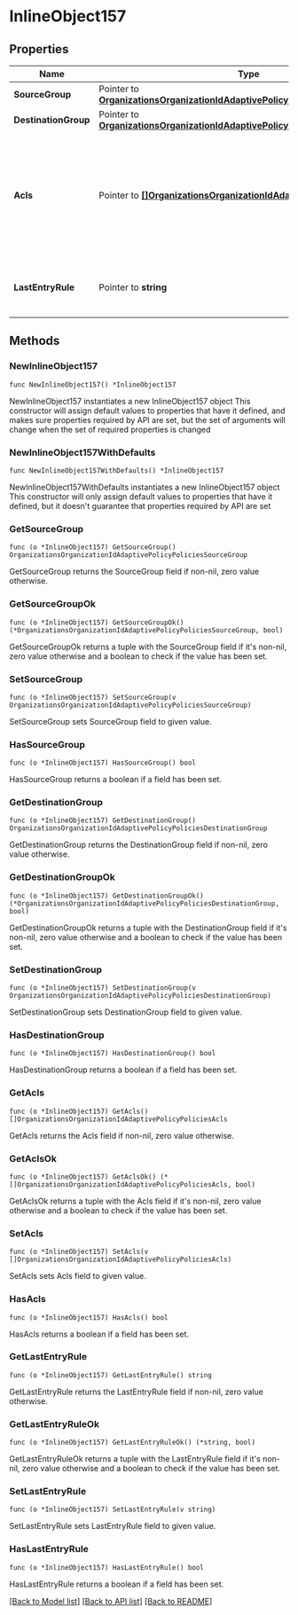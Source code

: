 # InlineObject157

## Properties

Name | Type | Description | Notes
------------ | ------------- | ------------- | -------------
**SourceGroup** | Pointer to [**OrganizationsOrganizationIdAdaptivePolicyPoliciesSourceGroup**](OrganizationsOrganizationIdAdaptivePolicyPoliciesSourceGroup.md) |  | [optional] 
**DestinationGroup** | Pointer to [**OrganizationsOrganizationIdAdaptivePolicyPoliciesDestinationGroup**](OrganizationsOrganizationIdAdaptivePolicyPoliciesDestinationGroup.md) |  | [optional] 
**Acls** | Pointer to [**[]OrganizationsOrganizationIdAdaptivePolicyPoliciesAcls**](OrganizationsOrganizationIdAdaptivePolicyPoliciesAcls.md) | An ordered array of adaptive policy ACLs (each requires one unique attribute) that apply to this policy  | [optional] 
**LastEntryRule** | Pointer to **string** | The rule to apply if there is no matching ACL  | [optional] 

## Methods

### NewInlineObject157

`func NewInlineObject157() *InlineObject157`

NewInlineObject157 instantiates a new InlineObject157 object
This constructor will assign default values to properties that have it defined,
and makes sure properties required by API are set, but the set of arguments
will change when the set of required properties is changed

### NewInlineObject157WithDefaults

`func NewInlineObject157WithDefaults() *InlineObject157`

NewInlineObject157WithDefaults instantiates a new InlineObject157 object
This constructor will only assign default values to properties that have it defined,
but it doesn't guarantee that properties required by API are set

### GetSourceGroup

`func (o *InlineObject157) GetSourceGroup() OrganizationsOrganizationIdAdaptivePolicyPoliciesSourceGroup`

GetSourceGroup returns the SourceGroup field if non-nil, zero value otherwise.

### GetSourceGroupOk

`func (o *InlineObject157) GetSourceGroupOk() (*OrganizationsOrganizationIdAdaptivePolicyPoliciesSourceGroup, bool)`

GetSourceGroupOk returns a tuple with the SourceGroup field if it's non-nil, zero value otherwise
and a boolean to check if the value has been set.

### SetSourceGroup

`func (o *InlineObject157) SetSourceGroup(v OrganizationsOrganizationIdAdaptivePolicyPoliciesSourceGroup)`

SetSourceGroup sets SourceGroup field to given value.

### HasSourceGroup

`func (o *InlineObject157) HasSourceGroup() bool`

HasSourceGroup returns a boolean if a field has been set.

### GetDestinationGroup

`func (o *InlineObject157) GetDestinationGroup() OrganizationsOrganizationIdAdaptivePolicyPoliciesDestinationGroup`

GetDestinationGroup returns the DestinationGroup field if non-nil, zero value otherwise.

### GetDestinationGroupOk

`func (o *InlineObject157) GetDestinationGroupOk() (*OrganizationsOrganizationIdAdaptivePolicyPoliciesDestinationGroup, bool)`

GetDestinationGroupOk returns a tuple with the DestinationGroup field if it's non-nil, zero value otherwise
and a boolean to check if the value has been set.

### SetDestinationGroup

`func (o *InlineObject157) SetDestinationGroup(v OrganizationsOrganizationIdAdaptivePolicyPoliciesDestinationGroup)`

SetDestinationGroup sets DestinationGroup field to given value.

### HasDestinationGroup

`func (o *InlineObject157) HasDestinationGroup() bool`

HasDestinationGroup returns a boolean if a field has been set.

### GetAcls

`func (o *InlineObject157) GetAcls() []OrganizationsOrganizationIdAdaptivePolicyPoliciesAcls`

GetAcls returns the Acls field if non-nil, zero value otherwise.

### GetAclsOk

`func (o *InlineObject157) GetAclsOk() (*[]OrganizationsOrganizationIdAdaptivePolicyPoliciesAcls, bool)`

GetAclsOk returns a tuple with the Acls field if it's non-nil, zero value otherwise
and a boolean to check if the value has been set.

### SetAcls

`func (o *InlineObject157) SetAcls(v []OrganizationsOrganizationIdAdaptivePolicyPoliciesAcls)`

SetAcls sets Acls field to given value.

### HasAcls

`func (o *InlineObject157) HasAcls() bool`

HasAcls returns a boolean if a field has been set.

### GetLastEntryRule

`func (o *InlineObject157) GetLastEntryRule() string`

GetLastEntryRule returns the LastEntryRule field if non-nil, zero value otherwise.

### GetLastEntryRuleOk

`func (o *InlineObject157) GetLastEntryRuleOk() (*string, bool)`

GetLastEntryRuleOk returns a tuple with the LastEntryRule field if it's non-nil, zero value otherwise
and a boolean to check if the value has been set.

### SetLastEntryRule

`func (o *InlineObject157) SetLastEntryRule(v string)`

SetLastEntryRule sets LastEntryRule field to given value.

### HasLastEntryRule

`func (o *InlineObject157) HasLastEntryRule() bool`

HasLastEntryRule returns a boolean if a field has been set.


[[Back to Model list]](../README.md#documentation-for-models) [[Back to API list]](../README.md#documentation-for-api-endpoints) [[Back to README]](../README.md)


